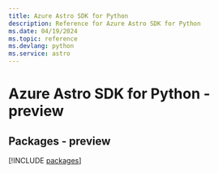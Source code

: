 ```yaml
---
title: Azure Astro SDK for Python
description: Reference for Azure Astro SDK for Python
ms.date: 04/19/2024
ms.topic: reference
ms.devlang: python
ms.service: astro
---
```

# Azure Astro SDK for Python - preview
## Packages - preview
[!INCLUDE [packages](astro-index.md)]